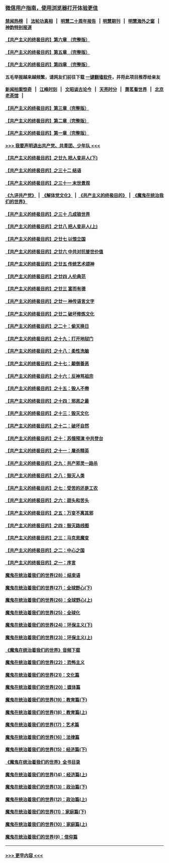 ### [微信用户指南，使用浏览器打开体验更佳](https://github.com/gfw-breaker/banned-news1/blob/master/indexes/wechat-guide.md?t=0)
#### [禁闻热榜](热点新闻.md?t=0)  &nbsp;&nbsp;|&nbsp;&nbsp; [法轮功真相](https://github.com/gfw-breaker/truth/blob/master/README.md?t=0) &nbsp;&nbsp;|&nbsp;&nbsp; [明慧二十周年报告](https://github.com/gfw-breaker/mh-reports/blob/master/README.md?t=0) &nbsp;&nbsp;|&nbsp;&nbsp;[明慧期刊](https://github.com/gfw-breaker/mh-qikan) &nbsp;&nbsp;|&nbsp;&nbsp; [明慧海外之窗](https://github.com/gfw-breaker/mh-news/blob/master/README.md?t=0) &nbsp;&nbsp;|&nbsp;&nbsp; [神韵特别报道](https://github.com/gfw-breaker/mh-news/blob/master/shenyun.md?t=0)
#### [【共产主义的终极目的】第六章 （完整版）](../pages/nsc422/n11428913.md?t=02142133) 
#### [【共产主义的终极目的】第五章 （完整版）](../pages/nsc422/n11428912.md?t=02142133) 
#### [【共产主义的终极目的】第四章 （完整版）](../pages/nsc422/n11428907.md?t=02142133) 
#### 五毛举报越来越频繁，请网友们前往下载 [一键翻墙软件](https://github.com/gfw-breaker/ssr-accounts)，并将此项目推荐给亲友
#### [新闻拍案惊奇](https://github.com/gfw-breaker/banned-news1/blob/master/pages/link4.md) &nbsp;&nbsp;|&nbsp;&nbsp; [江峰时刻](https://github.com/gfw-breaker/banned-news1/blob/master/pages/link4.md) &nbsp;&nbsp;|&nbsp;&nbsp; [文昭谈古论今](https://github.com/gfw-breaker/banned-news1/blob/master/pages/link4.md) &nbsp;&nbsp;|&nbsp;&nbsp; [天亮时分](https://github.com/gfw-breaker/banned-news1/blob/master/pages/link4.md) &nbsp;&nbsp;|&nbsp;&nbsp; [萧茗看世界](https://github.com/gfw-breaker/banned-news1/blob/master/pages/link4.md) &nbsp;&nbsp;|&nbsp;&nbsp; [北京老茶馆](https://github.com/gfw-breaker/banned-news1/blob/master/pages/link4.md) &nbsp;&nbsp;|&nbsp;&nbsp; 
#### [【共产主义的终极目的】第三章（完整版）](../pages/nsc422/n11428848.md?t=02142133) 
#### [【共产主义的终极目的】第二章（完整版）](../pages/nsc422/n11428831.md?t=02142133) 
#### [【共产主义的终极目的】第一章（完整版）](../pages/nsc422/n11417651.md?t=02142133) 
#### [>>> 我要声明退出共产党、共青团、少年队 <<<](https://github.com/begood0513/goodnews/blob/master/quit/letter.md) 
#### [【共产主义的终极目的】之廿九 把人变非人(下)](../pages/nsc422/n11344140.md?t=02142133) 
#### [【共产主义的终极目的】之三十二 结语](../pages/nsc422/n11360535.md?t=02142133) 
#### [【共产主义的终极目的】之三十一 末世景观](../pages/nsc422/n11351129.md?t=02142133) 
#### [《九评共产党》](https://github.com/begood0513/9ping.md/blob/master/README.md) &nbsp;|&nbsp; [《解体党文化》](../../../../jtdwh.md/blob/master/README.md)  &nbsp;|&nbsp; [《共产主义的终极目的》](../../../../gczydzjmd.md/blob/master/README.md) &nbsp;|&nbsp; [《魔鬼在统治我们的世界》](../../../../mgztzwmdsj.md/blob/master/README.md) 
#### [【共产主义的终极目的】之三十 几成狼世界](../pages/nsc422/n11348280.md?t=02142133) 
#### [【共产主义的终极目的】之廿八 把人变非人(上)](../pages/nsc422/n11340492.md?t=02142133) 
#### [【共产主义的终极目的】之廿七 以恨立国](../pages/nsc422/n11336944.md?t=02142133) 
#### [【共产主义的终极目的】之廿六 中共对抗普世价值](../pages/nsc422/n11324785.md?t=02142133) 
#### [【共产主义的终极目的】之廿五 传统艺术颂神](../pages/nsc422/n11296396.md?t=02142133) 
#### [【共产主义的终极目的】之廿四 人伦典范](../pages/nsc422/n11296397.md?t=02142133) 
#### [【共产主义的终极目的】之廿三 富而有德](../pages/nsc422/n11283598.md?t=02142133) 
#### [【共产主义的终极目的】之廿一 神传语言文字](../pages/nsc422/n11263265.md?t=02142133) 
#### [【共产主义的终极目的】之廿二 破坏修炼文化](../pages/nsc422/n11245728.md?t=02142133) 
#### [【共产主义的终极目的】之二十：偷天换日](../pages/nsc422/n11238846.md?t=02142133) 
#### [【共产主义的终极目的】之十九：打开地狱门](../pages/nsc422/n11206376.md?t=02142133) 
#### [【共产主义的终极目的】之十八：柔性洗脑](../pages/nsc422/n11199994.md?t=02142133) 
#### [【共产主义的终极目的】之十七：颠倒善恶](../pages/nsc422/n11179782.md?t=02142133) 
#### [【共产主义的终极目的】之十六：反神骂祖宗](../pages/nsc422/n11166798.md?t=02142133) 
#### [【共产主义的终极目的】之十五：毁人不倦](../pages/nsc422/n11166792.md?t=02142133) 
#### [【共产主义的终极目的】之十四：邪恶之最](../pages/nsc422/n11150249.md?t=02142133) 
#### [【共产主义的终极目的】之十三：毁灭文化](../pages/nsc422/n11135227.md?t=02142133) 
#### [【共产主义的终极目的】之十二：破坏自然](../pages/nsc422/n11135214.md?t=02142133) 
#### [【共产主义的终极目的】之十：苏俄预演 中共登台](../pages/nsc422/n11118424.md?t=02142133) 
#### [【共产主义的终极目的】之十一：屠杀精英](../pages/nsc422/n11118442.md?t=02142133) 
#### [【共产主义的终极目的】之九：共产邪灵一路杀](../pages/nsc422/n11114139.md?t=02142133) 
#### [【共产主义的终极目的】之八：毁灭人类](../pages/nsc422/n11108503.md?t=02142133) 
#### [【共产主义的终极目的】之七：受苦的还是工农](../pages/nsc422/n11101809.md?t=02142133) 
#### [【共产主义的终极目的】之六：甜头和苦头](../pages/nsc422/n11096971.md?t=02142133) 
#### [【共产主义的终极目的】之五：万变不离其邪](../pages/nsc422/n11091285.md?t=02142133) 
#### [【共产主义的终极目的】之四：毁灭路线图](../pages/nsc422/n11086284.md?t=02142133) 
#### [【共产主义的终极目的】之三：马克思魔变](../pages/nsc422/n11061941.md?t=02142133) 
#### [【共产主义的终极目的】之二：中心之国](../pages/nsc422/n11047728.md?t=02142133) 
#### [【共产主义的终极目的】之一：序言](../pages/nsc422/n11086077.md?t=02142133) 
#### [魔鬼在统治着我们的世界(28)：结束语](../pages/nsc422/n10936246.md?t=02142133) 
#### [魔鬼在统治着我们的世界(27)：全球野心(下)](../pages/nsc422/n10928319.md?t=02142133) 
#### [魔鬼在统治着我们的世界(26)：全球野心(上)](../pages/nsc422/n10900318.md?t=02142133) 
#### [魔鬼在统治着我们的世界(25)：全球化](../pages/nsc422/n10788205.md?t=02142133) 
#### [魔鬼在统治着我们的世界(24)：环保主义(下)](../pages/nsc422/n10695307.md?t=02142133) 
#### [魔鬼在统治着我们的世界(23)：环保主义(上)](../pages/nsc422/n10688613.md?t=02142133) 
#### [《魔鬼在统治着我们的世界》音频下载](../pages/nsc422/n10635553.md?t=02142133) 
#### [魔鬼在统治着我们的世界(22)：恐怖主义](../pages/nsc422/n10614727.md?t=02142133) 
#### [魔鬼在统治着我们的世界(21)：文化篇](../pages/nsc422/n10597706.md?t=02142133) 
#### [魔鬼在统治着我们的世界(20)：媒体篇](../pages/nsc422/n10586579.md?t=02142133) 
#### [魔鬼在统治着我们的世界(19)：教育篇(下)](../pages/nsc422/n10564808.md?t=02142133) 
#### [魔鬼在统治着我们的世界(18)：教育篇(上)](../pages/nsc422/n10526970.md?t=02142133) 
#### [魔鬼在统治着我们的世界(17)：艺术篇](../pages/nsc422/n10499093.md?t=02142133) 
#### [魔鬼在统治着我们的世界(16)：法律篇](../pages/nsc422/n10485969.md?t=02142133) 
#### [魔鬼在统治着我们的世界(15)：经济篇(下)](../pages/nsc422/n10469975.md?t=02142133) 
#### [《魔鬼在统治着我们的世界》全书目录](../pages/nsc422/n10464261.md?t=02142133) 
#### [魔鬼在统治着我们的世界(14)：经济篇(上)](../pages/nsc422/n10457370.md?t=02142133) 
#### [魔鬼在统治着我们的世界(13)：政治篇(下)](../pages/nsc422/n10448270.md?t=02142133) 
#### [魔鬼在统治着我们的世界(12)：政治篇(上)](../pages/nsc422/n10444576.md?t=02142133) 
#### [魔鬼在统治着我们的世界(11)：家庭篇(下)](../pages/nsc422/n10440961.md?t=02142133) 
#### [魔鬼在统治着我们的世界(10)：家庭篇(上)](../pages/nsc422/n10435448.md?t=02142133) 
#### [魔鬼在统治着我们的世界(9)：信仰篇](../pages/nsc422/n10432159.md?t=02142133) 

----
#### [ >>> 更早内容 <<< ](../indexes/nsc422-earlier.md)
